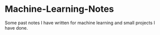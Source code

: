 # Machine-Learning-Notes

Some past notes I have written for machine learning and small projects I have done.
